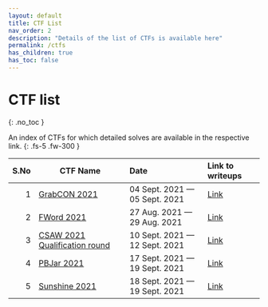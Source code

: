 ```yaml
---
layout: default
title: CTF List
nav_order: 2
description: "Details of the list of CTFs is available here"
permalink: /ctfs
has_children: true
has_toc: false
---
```


# CTF list
{: .no_toc }

An index of CTFs for which detailed solves are available in the respective link.
{: .fs-5 .fw-300 }

| S.No | CTF Name                                                        | Date                          | Link to writeups        |
| ---: | --------------------------------------------------------------- | :---------------------------- | :---------------------- |
|    1 | [GrabCON 2021](https://ctftime.org/event/1353)                  | 04 Sept. 2021 — 05 Sept. 2021 | [Link](ctfs/grabcon21)  |
|    2 | [FWord 2021](https://ctftime.org/event/1405)                    | 27 Aug. 2021 — 29 Aug. 2021   | [Link](ctfs/fword21)    |
|    3 | [CSAW 2021 Qualification round](https://ctftime.org/event/1315) | 10 Sept. 2021 — 12 Sept. 2021 | [Link](ctfs/csaw21)     |
|    4 | [PBJar 2021](https://ctftime.org/event/1430)                    | 17 Sept. 2021 — 19 Sept. 2021 | [Link](ctfs/pbjar21)    |
|    5 | [Sunshine 2021](https://ctftime.org/event/1441)                 | 18 Sept. 2021 — 19 Sept. 2021 | [Link](ctfs/sunshine21) |